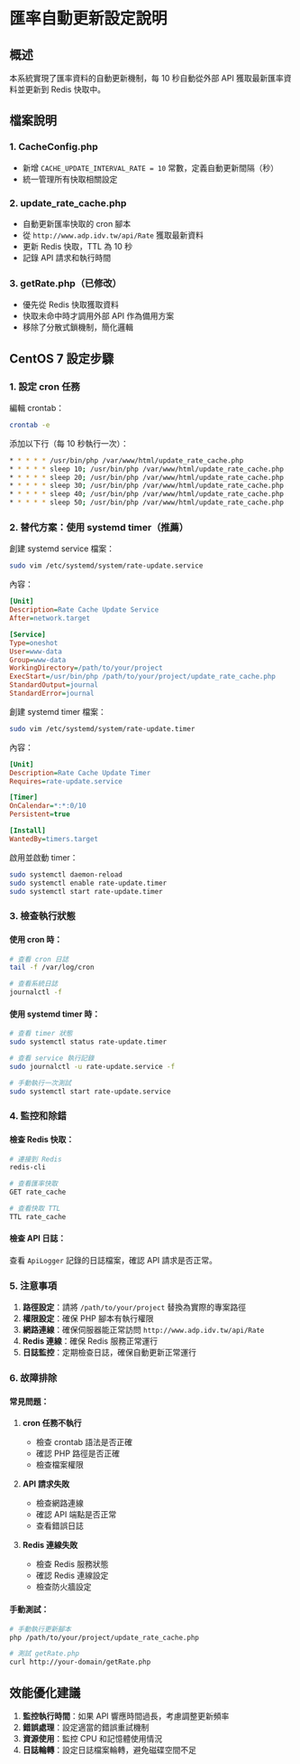 # 匯率自動更新設定說明

## 概述
本系統實現了匯率資料的自動更新機制，每 10 秒自動從外部 API 獲取最新匯率資料並更新到 Redis 快取中。

## 檔案說明

### 1. CacheConfig.php
- 新增 `CACHE_UPDATE_INTERVAL_RATE = 10` 常數，定義自動更新間隔（秒）
- 統一管理所有快取相關設定

### 2. update_rate_cache.php
- 自動更新匯率快取的 cron 腳本
- 從 `http://www.adp.idv.tw/api/Rate` 獲取最新資料
- 更新 Redis 快取，TTL 為 10 秒
- 記錄 API 請求和執行時間

### 3. getRate.php（已修改）
- 優先從 Redis 快取獲取資料
- 快取未命中時才調用外部 API 作為備用方案
- 移除了分散式鎖機制，簡化邏輯

## CentOS 7 設定步驟

### 1. 設定 cron 任務

編輯 crontab：
```bash
crontab -e
```

添加以下行（每 10 秒執行一次）：
```bash
* * * * * /usr/bin/php /var/www/html/update_rate_cache.php
* * * * * sleep 10; /usr/bin/php /var/www/html/update_rate_cache.php
* * * * * sleep 20; /usr/bin/php /var/www/html/update_rate_cache.php
* * * * * sleep 30; /usr/bin/php /var/www/html/update_rate_cache.php
* * * * * sleep 40; /usr/bin/php /var/www/html/update_rate_cache.php
* * * * * sleep 50; /usr/bin/php /var/www/html/update_rate_cache.php
```

### 2. 替代方案：使用 systemd timer（推薦）

創建 systemd service 檔案：
```bash
sudo vim /etc/systemd/system/rate-update.service
```

內容：
```ini
[Unit]
Description=Rate Cache Update Service
After=network.target

[Service]
Type=oneshot
User=www-data
Group=www-data
WorkingDirectory=/path/to/your/project
ExecStart=/usr/bin/php /path/to/your/project/update_rate_cache.php
StandardOutput=journal
StandardError=journal
```

創建 systemd timer 檔案：
```bash
sudo vim /etc/systemd/system/rate-update.timer
```

內容：
```ini
[Unit]
Description=Rate Cache Update Timer
Requires=rate-update.service

[Timer]
OnCalendar=*:*:0/10
Persistent=true

[Install]
WantedBy=timers.target
```

啟用並啟動 timer：
```bash
sudo systemctl daemon-reload
sudo systemctl enable rate-update.timer
sudo systemctl start rate-update.timer
```

### 3. 檢查執行狀態

#### 使用 cron 時：
```bash
# 查看 cron 日誌
tail -f /var/log/cron

# 查看系統日誌
journalctl -f
```

#### 使用 systemd timer 時：
```bash
# 查看 timer 狀態
sudo systemctl status rate-update.timer

# 查看 service 執行記錄
sudo journalctl -u rate-update.service -f

# 手動執行一次測試
sudo systemctl start rate-update.service
```

### 4. 監控和除錯

#### 檢查 Redis 快取：
```bash
# 連接到 Redis
redis-cli

# 查看匯率快取
GET rate_cache

# 查看快取 TTL
TTL rate_cache
```

#### 檢查 API 日誌：
查看 `ApiLogger` 記錄的日誌檔案，確認 API 請求是否正常。

### 5. 注意事項

1. **路徑設定**：請將 `/path/to/your/project` 替換為實際的專案路徑
2. **權限設定**：確保 PHP 腳本有執行權限
3. **網路連線**：確保伺服器能正常訪問 `http://www.adp.idv.tw/api/Rate`
4. **Redis 連線**：確保 Redis 服務正常運行
5. **日誌監控**：定期檢查日誌，確保自動更新正常運行

### 6. 故障排除

#### 常見問題：

1. **cron 任務不執行**
   - 檢查 crontab 語法是否正確
   - 確認 PHP 路徑是否正確
   - 檢查檔案權限

2. **API 請求失敗**
   - 檢查網路連線
   - 確認 API 端點是否正常
   - 查看錯誤日誌

3. **Redis 連線失敗**
   - 檢查 Redis 服務狀態
   - 確認 Redis 連線設定
   - 檢查防火牆設定

#### 手動測試：
```bash
# 手動執行更新腳本
php /path/to/your/project/update_rate_cache.php

# 測試 getRate.php
curl http://your-domain/getRate.php
```

## 效能優化建議

1. **監控執行時間**：如果 API 響應時間過長，考慮調整更新頻率
2. **錯誤處理**：設定適當的錯誤重試機制
3. **資源使用**：監控 CPU 和記憶體使用情況
4. **日誌輪轉**：設定日誌檔案輪轉，避免磁碟空間不足
